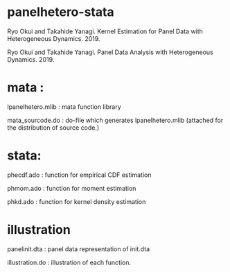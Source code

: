 # panelhetero-stata

Ryo Okui and Takahide Yanagi. Kernel Estimation for Panel Data with Heterogeneous Dynamics. 2019.
   
Ryo Okui and Takahide Yanagi. Panel Data Analysis with Heterogeneous Dynamics. 2019.
 
 
# mata : 

 lpanelhetero.mlib : mata function library
 
 mata_sourcode.do : do-file which generates lpanelhetero.mlib (attached for the distribution of source code.)
 
 
# stata:

 phecdf.ado : function for empirical CDF estimation
 
 phmom.ado : function for moment estimation
 
 phkd.ado : function for kernel density estimation
 
 
# illustration

 panelinit.dta : panel data representation of init.dta
 
 illustration.do : illustration of each function.
